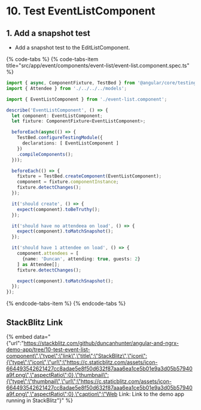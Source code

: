 # 10. Test EventListComponent

## 1. Add a snapshot test

* Add a snapshot test to the EditListComponent.

{% code-tabs %}
{% code-tabs-item title="src/app/event/components/event-list/event-list.component.spec.ts" %}
```typescript
import { async, ComponentFixture, TestBed } from '@angular/core/testing';
import { Attendee } from './../../../models';

import { EventListComponent } from './event-list.component';

describe('EventListComponent', () => {
  let component: EventListComponent;
  let fixture: ComponentFixture<EventListComponent>;

  beforeEach(async(() => {
    TestBed.configureTestingModule({
      declarations: [ EventListComponent ]
    })
    .compileComponents();
  }));

  beforeEach(() => {
    fixture = TestBed.createComponent(EventListComponent);
    component = fixture.componentInstance;
    fixture.detectChanges();
  });

  it('should create', () => {
    expect(component).toBeTruthy();
  });

  it('should have no attendeea on load', () => {
    expect(component).toMatchSnapshot();
  });

  it('should have 1 attendee on load', () => {
    component.attendees = [
      {name: 'Duncan', attending: true, guests: 2}
    ] as Attendee[];
    fixture.detectChanges();

    expect(component).toMatchSnapshot();
  });
});

```
{% endcode-tabs-item %}
{% endcode-tabs %}

## StackBlitz Link

{% embed data="{\"url\":\"https://stackblitz.com/github/duncanhunter/angular-and-ngrx-demo-app/tree/10-test-event-list-component\",\"type\":\"link\",\"title\":\"StackBlitz\",\"icon\":{\"type\":\"icon\",\"url\":\"https://c.staticblitz.com/assets/icon-664493542621427cc8adae5e8f50d632f87aaa6ea1ce5b01e9a3d05b57940a9f.png\",\"aspectRatio\":0},\"thumbnail\":{\"type\":\"thumbnail\",\"url\":\"https://c.staticblitz.com/assets/icon-664493542621427cc8adae5e8f50d632f87aaa6ea1ce5b01e9a3d05b57940a9f.png\",\"aspectRatio\":0},\"caption\":\"Web Link: Link to the demo app running in StackBlitz\"}" %}

